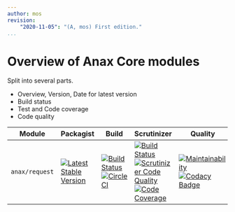 ```yaml
---
author: mos
revision:
    "2020-11-05": "(A, mos) First edition."
...
```

Overview of Anax Core modules
=======================

Split into several parts.
* Overview, Version, Date for latest version
* Build status
* Test and Code coverage
* Code quality

| Module | Packagist | Build | Scrutinizer | Quality |
|--------|-----------|-------|-------------|---------|
| `anax/request` | [![Latest Stable Version](https://poser.pugx.org/anax/request/v/stable)](https://packagist.org/packages/anax/request) | [![Build Status](https://travis-ci.org/canax/request.svg?branch=master)](https://travis-ci.org/canax/request) [![CircleCI](https://circleci.com/gh/canax/request.svg?style=svg)](https://circleci.com/gh/canax/request) | [![Build Status](https://scrutinizer-ci.com/g/canax/request/badges/build.png?b=master)](https://scrutinizer-ci.com/g/canax/request/build-status/master) [![Scrutinizer Code Quality](https://scrutinizer-ci.com/g/canax/request/badges/quality-score.png?b=master)](https://scrutinizer-ci.com/g/canax/request/?branch=master) [![Code Coverage](https://scrutinizer-ci.com/g/canax/request/badges/coverage.png?b=master)](https://scrutinizer-ci.com/g/canax/request/?branch=master) | [![Maintainability](https://api.codeclimate.com/v1/badges/4169870ccc4f905a04a1/maintainability)](https://codeclimate.com/github/canax/request/maintainability) [![Codacy Badge](https://api.codacy.com/project/badge/Grade/49879ea97e494c019e5d17b8f5d7e610)](https://www.codacy.com/app/mosbth/request?utm_source=github.com&amp;utm_medium=referral&amp;utm_content=canax/request&amp;utm_campaign=Badge_Grade)

